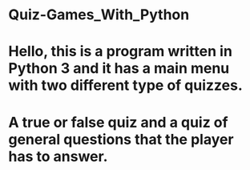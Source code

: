 # Quiz-Games_With_Python
# Hello, this is a program written in Python 3 and it has a main menu with two different type of quizzes.
# A true or false quiz and a quiz of general questions that the player has to answer.
